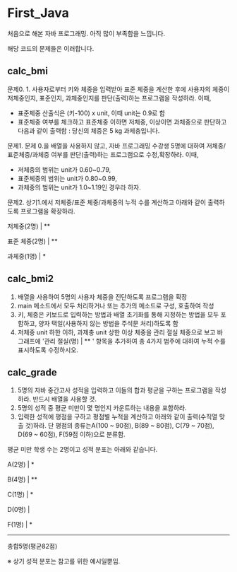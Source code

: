 # First_Java
처음으로 해본 자바 프로그래밍. 아직 많이 부족함을 느낍니다.

해당 코드의 문제들은 이러합니다.

## calc_bmi
문제0. 1. 사용자로부터 키와 체중을 입력받아 표준 체중을 계산한 후에 사용자의 체중이 저체중인지, 표준인지, 과체중인지를 판단(출력)하는 프로그램을 작성하라. 이때,

- 표준체중 산출식은 (키-100) x unit, 이때 unit는 0.9로 함
- 표준체중 여부를 체크하고 표준체중 이하면 저체중, 이상이면 과체중으로 판단하고 다음과 같이 출력함 : 당신의 체중은 5 kg 과제충입니다.

문제1. 문제 0.을 배열을 사용하지 않고, 자바 프로그래밍 수강생 5명에 대하여 저체중/표준체중/과체중 여부를 판단(출력)하는 프로그램으로 수정,확장하라. 이때, 
  - 저체중의 범위는 unit가 0.60~0.79, 
  - 표준체중의 범위는 unit가 0.80~0.99, 
  - 과체중의 범위는 unit가 1.0~1.19인 경우라 하자.

문제2. 상기1.에서 저체중/표준 체중/과체중의 누적 수를 계산하고 아래와 같이 출력하도록 프로그램을 확장하라.

저체중(2명)    | **

표준 체중(2명) | **

과체중(1명)    | *

## calc_bmi2
1. 배열을 사용하여 5명의 사용자 체중을 진단하도록 프로그램을 확장
2. main 메소드에서 모두 처리하거나 또는 추가의 메소드로 구성, 호출하여 작성
3. 키, 체중은 키보드로 입력하는 방법과 배열 초기화를 통해 지정하는 방법을 모두 포함하고, 양자 택일(사용하지 않는 방법을 주석문 처리)하도록 함 
4. 저체중 unit 하한 이하, 과제충 unit 상한 이상 체중을 관리 절실 체중으로 보고 바 그래프에 '관리 절실(명) | ** ' 항목을 추가하여 총 4가지 범주에 대하여 누적 수를 표시하도록 수정하시오.

## calc_grade
1. 5명의 자바 중간고사 성적을 입력하고 이들의 합과 평균을 구하는 프로그램을 작성하라. 반드시 배열을 사용할 것.
2. 5명의 성적 중 평균 미만이 몇 명인지 카운트하는 내용을 포함하라.
3. 입력한 성적에 평점을 구하고 평점별 누적을 계산하고 아래와 같이 출력(수직열 맞출 것)하라. 단 평점의 종류는A(100 ~ 90점), B(89 ~ 80점), C(79 ~ 70점), D(69 ~ 60점), F(59점 이하)으로 분류함.

평균 미만 학생 수는 2명이고 성적 분포는 아래와 같습니다.

A(2명) | *

B(4명) | **

C(1명) | *

D(0명) |

F(1명) | *

-------------------------

총합5명(평균82점)

※ 상기 성적 분포는 참고를 위한 예시일뿐임.
